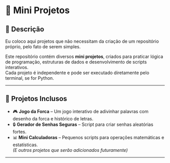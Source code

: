 # 🚀 Mini Projetos

## 📝 Descrição
Eu coloco aqui projetos que não necessitam da criação de um repositório próprio, pelo fato de serem simples.

Este repositório contém diversos **mini projetos**, criados para praticar lógica de programação, estruturas de dados e desenvolvimento de scripts interativos.  
Cada projeto é independente e pode ser executado diretamente pelo terminal, se for Python.

---

## 🔹 Projetos Inclusos
- 🎮 **Jogo da Forca** – Um jogo interativo de adivinhar palavras com desenho da forca e histórico de letras.  
- 🔒 **Gerador de Senhas Seguras** – Script para criar senhas aleatórias fortes.   
- 📊 **Mini Calculadoras** – Pequenos scripts para operações matemáticas e estatísticas.  
*(E outros projetos que serão adicionados futuramente)*

---
